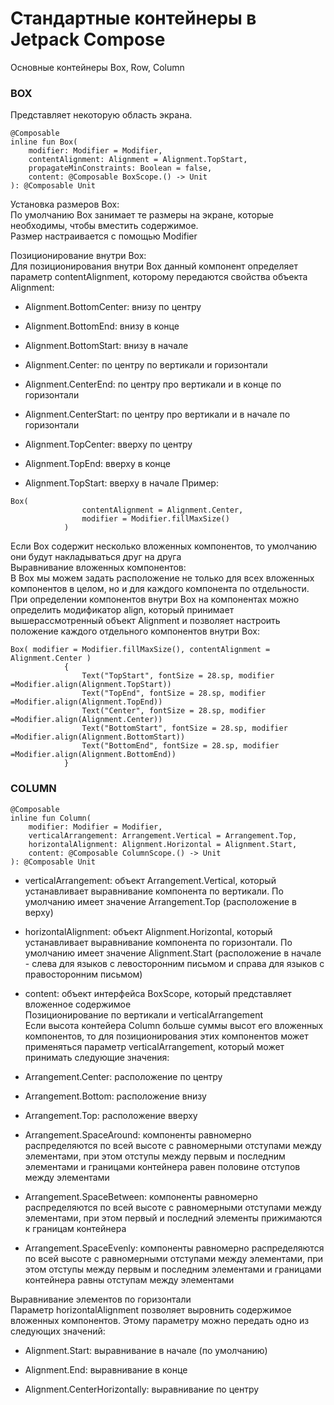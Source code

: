 # Стандартные контейнеры в Jetpack Compose  
Основные контейнеры Box, Row, Column  
### BOX  
Представляет некоторую область экрана.  
```
@Composable
inline fun Box(
    modifier: Modifier = Modifier,
    contentAlignment: Alignment = Alignment.TopStart,
    propagateMinConstraints: Boolean = false,
    content: @Composable BoxScope.() -> Unit
): @Composable Unit
```
Установка размеров Box:  
По умолчанию Box занимает те размеры на экране, которые необходимы, чтобы вместить содержимое.  
Размер настраивается с помощью Modifier  
  
Позиционирование внутри Box:  
Для позиционирования внутри Box данный компонент определяет параметр contentAlignment, которому передаются свойства объекта Alignment:  
- Alignment.BottomCenter: внизу по центру

- Alignment.BottomEnd: внизу в конце

- Alignment.BottomStart: внизу в начале

- Alignment.Center: по центру по вертикали и горизонтали

- Alignment.CenterEnd: по центру про вертикали и в конце по горизонтали

- Alignment.CenterStart: по центру про вертикали и в начале по горизонтали

- Alignment.TopCenter: вверху по центру

- Alignment.TopEnd: вверху в конце

- Alignment.TopStart: вверху в начале
Пример:
```
Box(
                contentAlignment = Alignment.Center,
                modifier = Modifier.fillMaxSize()
            )
```

Если Box содержит несколько вложенных компонентов, то умолчанию они будут накладываться друг на друга  
Выравнивание вложенных компонентов:  
В Box мы можем задать расположение не только для всех вложенных компонентов в целом, но и для каждого компонента по отдельности. При определении компонентов внутри Box на компонентах можно определить модификатор align, который принимает вышерассмотренный объект Alignment и позволяет настроить положение каждого отдельного компонентов внутри Box:  
```
Box( modifier = Modifier.fillMaxSize(), contentAlignment = Alignment.Center )
            {
                Text("TopStart", fontSize = 28.sp, modifier =Modifier.align(Alignment.TopStart))
                Text("TopEnd", fontSize = 28.sp, modifier =Modifier.align(Alignment.TopEnd))
                Text("Center", fontSize = 28.sp, modifier =Modifier.align(Alignment.Center))
                Text("BottomStart", fontSize = 28.sp, modifier =Modifier.align(Alignment.BottomStart))
                Text("BottomEnd", fontSize = 28.sp, modifier =Modifier.align(Alignment.BottomEnd))
            }
```

### COLUMN  
```
@Composable
inline fun Column(
    modifier: Modifier = Modifier,
    verticalArrangement: Arrangement.Vertical = Arrangement.Top,
    horizontalAlignment: Alignment.Horizontal = Alignment.Start,
    content: @Composable ColumnScope.() -> Unit
): @Composable Unit
```
- verticalArrangement: объект Arrangement.Vertical, который устанавливает выравнивание компонента по вертикали. По умолчанию имеет значение Arrangement.Top (расположение в верху)

- horizontalAlignment: объект Alignment.Horizontal, который устанавливает выравнивание компонента по горизонтали. По умолчанию имеет значение Alignment.Start (расположение в начале - слева для языков с левосторонним письмом и справа для языков с правосторонним письмом)

- content: объект интерфейса BoxScope, который представляет вложенное содержимое  
Позиционирование по вертикали и verticalArrangement  
Если высота контейера Column больше суммы высот его вложенных компонентов, то для позиционирования этих компонентов может применяться параметр verticalArrangement, который может принимать следующие значения:  

- Arrangement.Center: расположение по центру

- Arrangement.Bottom: расположение внизу

- Arrangement.Top: расположение вверху

- Arrangement.SpaceAround: компоненты равномерно распределяются по всей высоте с равномерными отступами между элементами, при этом отступы между первым и последним элементами и границами контейнера равен половине отступов между элементами
 - Arrangement.SpaceBetween: компоненты равномерно распределяются по всей высоте с равномерными отступами между элементами, при этом первый и последний элементы прижимаются к границам контейнера

- Arrangement.SpaceEvenly: компоненты равномерно распределяются по всей высоте с равномерными отступами между элементами, при этом отступы между первым и последним элементами и границами контейнера равны отступам между элементами

Выравнивание элементов по горизонтали  
Параметр horizontalAlignment позволяет выровнить содержимое вложенных компонентов. Этому параметру можно передать одно из следующих значений:

- Alignment.Start: выравнивание в начале (по умолчанию)

- Alignment.End: выравнивание в конце

- Alignment.CenterHorizontally: выравнивание по центру


